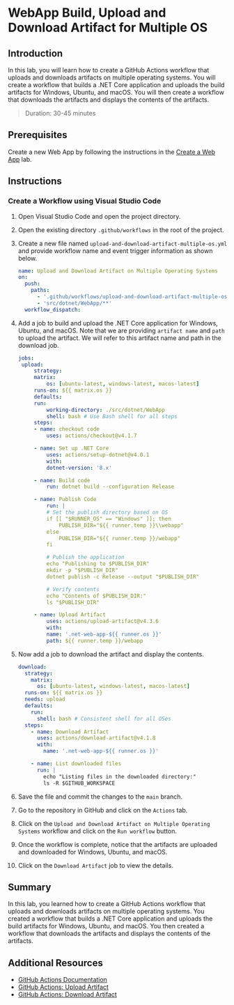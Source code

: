 # WebApp Build, Upload and Download Artifact for Multiple OS

## Introduction

In this lab, you will learn how to create a GitHub Actions workflow that uploads and downloads artifacts on multiple operating systems. You will create a workflow that builds a .NET Core application and uploads the build artifacts for Windows, Ubuntu, and macOS. You will then create a workflow that downloads the artifacts and displays the contents of the artifacts.

> Duration: 30-45 minutes

## Prerequisites

Create a new Web App by following the instructions in the [Create a Web App](./create-aspnet-webapp.md) lab.

## Instructions

### Create a Workflow using Visual Studio Code

1. Open Visual Studio Code and open the project directory.

2. Open the existing directory `.github/workflows` in the root of the project.

3. Create a new file named `upload-and-download-artifact-multiple-os.yml` and provide workflow name and event trigger information as shown below.

   ```yaml
   name: Upload and Download Artifact on Multiple Operating Systems
   on:
     push:
       paths:
         - '.github/workflows/upload-and-download-artifact-multiple-os.yml'
         - 'src/dotnet/WebApp/**'
     workflow_dispatch:
   ```

4. Add a job to build and upload the .NET Core application for Windows, Ubuntu, and macOS. Note that we are providing `artifact name` and `path` to upload the artifact. We will refer to this artifact name and path in the download job.

   ```yaml
   jobs:
    upload:
        strategy:
        matrix:
            os: [ubuntu-latest, windows-latest, macos-latest]
        runs-on: ${{ matrix.os }}
        defaults:
        run:
            working-directory: ./src/dotnet/WebApp
            shell: bash # Use Bash shell for all steps
        steps:
        - name: checkout code
            uses: actions/checkout@v4.1.7

        - name: Set up .NET Core
            uses: actions/setup-dotnet@v4.0.1
            with:
            dotnet-version: '8.x'

        - name: Build code
            run: dotnet build --configuration Release

        - name: Publish Code
            run: |
            # Set the publish directory based on OS
            if [[ "$RUNNER_OS" == "Windows" ]]; then
                PUBLISH_DIR="${{ runner.temp }}\\webapp"
            else
                PUBLISH_DIR="${{ runner.temp }}/webapp"
            fi

            # Publish the application
            echo "Publishing to $PUBLISH_DIR"
            mkdir -p "$PUBLISH_DIR"
            dotnet publish -c Release --output "$PUBLISH_DIR"

            # Verify contents
            echo "Contents of $PUBLISH_DIR:"
            ls "$PUBLISH_DIR"

        - name: Upload Artifact
            uses: actions/upload-artifact@v4.3.6
            with:
            name: '.net-web-app-${{ runner.os }}'
            path: ${{ runner.temp }}/webapp
   ```

5. Now add a job to download the artifact and display the contents.

   ```yaml
   download:
     strategy:
       matrix:
         os: [ubuntu-latest, windows-latest, macos-latest]
     runs-on: ${{ matrix.os }}
     needs: upload
     defaults:
       run:
         shell: bash # Consistent shell for all OSes
     steps:
       - name: Download Artifact
         uses: actions/download-artifact@v4.1.8
         with:
           name: '.net-web-app-${{ runner.os }}'

       - name: List downloaded files
         run: |
           echo "Listing files in the downloaded directory:"
           ls -R $GITHUB_WORKSPACE
   ```

6. Save the file and commit the changes to the `main` branch.

7. Go to the repository in GitHub and click on the `Actions` tab.

8. Click on the `Upload and Download Artifact on Multiple Operating Systems` workflow and click on the `Run workflow` button.

9. Once the workflow is complete, notice that the artifacts are uploaded and downloaded for Windows, Ubuntu, and macOS.

10. Click on the `Download Artifact` job to view the details.

## Summary

In this lab, you learned how to create a GitHub Actions workflow that uploads and downloads artifacts on multiple operating systems. You created a workflow that builds a .NET Core application and uploads the build artifacts for Windows, Ubuntu, and macOS. You then created a workflow that downloads the artifacts and displays the contents of the artifacts.

## Additional Resources

- [GitHub Actions Documentation](https://docs.github.com/en/actions)
- [GitHub Actions: Upload Artifact](https://docs.github.com/en/actions/guides/storing-workflow-data-as-artifacts)
- [GitHub Actions: Download Artifact](https://docs.github.com/en/actions/guides/downloading-workflow-artifacts)
